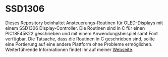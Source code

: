 # SSD1306
Dieses Repository beinhaltet Ansteuerungs-Routinen für OLED-Displays mit einem SSD1306 Display-Controller. Die Routinen sind in C für einen PIC18F45K22 geschrieben und mit einem Anwendungsbeispiel samt Font verfügbar. Die Tatsache, dass die Routinen in C geschrieben sind, sollte eine Portierung auf eine andere Plattform ohne Probleme ermöglichen. Weiterführende Informationen findet Ihr auf meiner [Webseite](http://pic-projekte.de/).
